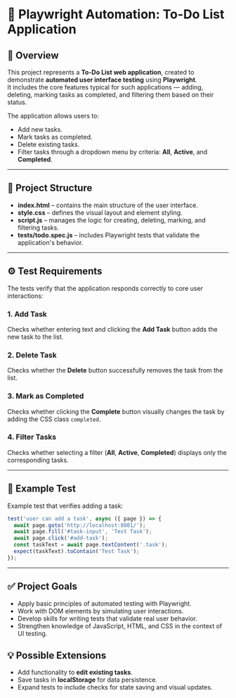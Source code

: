 # 🧾 Playwright Automation: To-Do List Application

## 📌 Overview

This project represents a **To-Do List web application**, created to demonstrate **automated user interface testing** using **Playwright**.  
It includes the core features typical for such applications — adding, deleting, marking tasks as completed, and filtering them based on their status.

The application allows users to:

- Add new tasks.  
- Mark tasks as completed.  
- Delete existing tasks.  
- Filter tasks through a dropdown menu by criteria: **All**, **Active**, and **Completed**.

---

## 🧩 Project Structure

- **index.html** – contains the main structure of the user interface.  
- **style.css** – defines the visual layout and element styling.  
- **script.js** – manages the logic for creating, deleting, marking, and filtering tasks.  
- **tests/todo.spec.js** – includes Playwright tests that validate the application's behavior.  

---

## ⚙️ Test Requirements

The tests verify that the application responds correctly to core user interactions:

### 1. Add Task
Checks whether entering text and clicking the **Add Task** button adds the new task to the list.

### 2. Delete Task
Checks whether the **Delete** button successfully removes the task from the list.

### 3. Mark as Completed
Checks whether clicking the **Complete** button visually changes the task by adding the CSS class `completed`.

### 4. Filter Tasks
Checks whether selecting a filter (**All**, **Active**, **Completed**) displays only the corresponding tasks.

---

## 🧪 Example Test

Example test that verifies adding a task:

```js
test('user can add a task', async ({ page }) => {
  await page.goto('http://localhost:8081/');
  await page.fill('#task-input', 'Test Task');
  await page.click('#add-task');
  const taskText = await page.textContent('.task');
  expect(taskText).toContain('Test Task');
});
```

---

## ✅ Project Goals

- Apply basic principles of automated testing with Playwright.
- Work with DOM elements by simulating user interactions.
- Develop skills for writing tests that validate real user behavior.
- Strengthen knowledge of JavaScript, HTML, and CSS in the context of UI testing.

## 💡 Possible Extensions

- Add functionality to **edit existing tasks**.
- Save tasks in **localStorage** for data persistence.
- Expand tests to include checks for state saving and visual updates.
